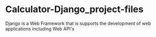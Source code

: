 <h1>Calculator-Django_project-files</h1>

<p>Django is a Web Framework that is supports the development of web applications including Web API's</p>

